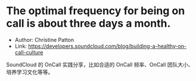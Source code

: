 # The optimal frequency for being on call is about three days a month.

* Author: Christine Patton
* Link: https://developers.soundcloud.com/blog/building-a-healthy-on-call-culture

SoundCloud 的 OnCall 实践分享，比如合适的 OnCall 频率、OnCall 团队大小、培养学习文化等等。
